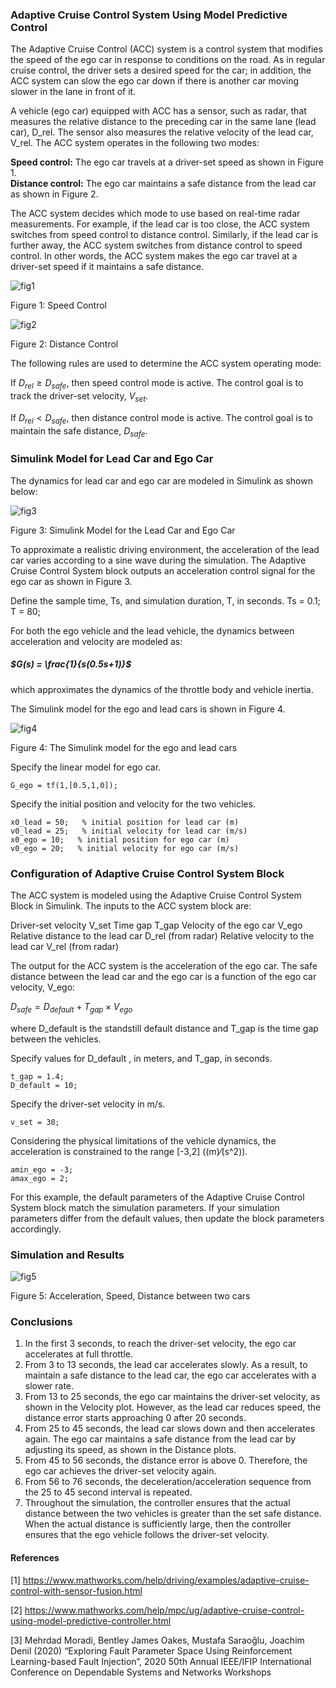 

### Adaptive Cruise Control System Using Model Predictive Control

The Adaptive Cruise Control (ACC) system is a control system that modifies the speed of the ego car in response to conditions on the road. As in regular cruise control, the driver sets a desired speed for the car; in addition, the ACC system can slow the ego car down if there is another car moving slower in the lane in front of it.

A vehicle (ego car) equipped with ACC has a sensor, such as radar, that measures the relative distance to the preceding car in the same lane (lead car), D_rel. The sensor also measures the relative velocity of the lead car, V_rel. The ACC system operates in the following two modes:

   **Speed control:** The ego car travels at a driver-set speed as shown in Figure 1.  
   **Distance control:** The ego car maintains a safe distance from the lead car as shown in Figure 2.

The ACC system decides which mode to use based on real-time radar measurements. For example, if the lead car is too close, the ACC system switches from speed control to distance control. Similarly, if the lead car is further away, the ACC system switches from distance control to speed control. In other words, the ACC system makes the ego car travel at a driver-set speed if it maintains a safe distance.

![fig1](https://user-images.githubusercontent.com/81799459/204971583-b5009c83-7c9f-4586-9556-e890e1256f37.jpg)

Figure 1: Speed Control


![fig2](https://user-images.githubusercontent.com/81799459/205153535-7421b421-0135-4ebb-ab01-805fbe3231fd.jpg)
 
Figure 2: Distance Control

The following rules are used to determine the ACC system operating mode:

If $D_{rel} ≥ D_{safe}$, then speed control mode is active. The control goal is to track the driver-set velocity, $V_{set}$.

If $D_{rel} < D_{safe}$, then distance control mode is active. The control goal is to maintain the safe distance, $D_{safe}$.

### Simulink Model for Lead Car and Ego Car
The dynamics for lead car and ego car are modeled in Simulink as shown below:

![fig3](https://user-images.githubusercontent.com/81799459/205154308-ac858a20-d7df-4acd-99c6-d6b87622799f.jpg)

Figure 3: Simulink Model for the Lead Car and Ego Car
 
To approximate a realistic driving environment, the acceleration of the lead car varies according to a sine wave during the simulation. The Adaptive Cruise Control System block outputs an acceleration control signal for the ego car as shown in Figure 3.

Define the sample time, Ts, and simulation duration, T, in seconds.
Ts = 0.1;
T = 80;

For both the ego vehicle and the lead vehicle, the dynamics between acceleration and velocity are modeled as:

##### $G(s) = \frac{1}{s(0.5s+1)}$

which approximates the dynamics of the throttle body and vehicle inertia.

The Simulink model for the ego and lead cars is shown in Figure 4.

![fig4](https://user-images.githubusercontent.com/81799459/205154955-36835871-44d0-49a6-b28f-0696516931a1.jpg)

Figure 4: The Simulink model for the ego and lead cars


Specify the linear model for ego car.

	G_ego = tf(1,[0.5,1,0]);

Specify the initial position and velocity for the two vehicles.

	x0_lead = 50;   % initial position for lead car (m)
	v0_lead = 25;   % initial velocity for lead car (m/s)
	x0_ego = 10;   % initial position for ego car (m)
	v0_ego = 20;   % initial velocity for ego car (m/s)

### Configuration of Adaptive Cruise Control System Block
The ACC system is modeled using the Adaptive Cruise Control System Block in Simulink. The inputs to the ACC system block are:

Driver-set velocity V_set 
Time gap T_gap 
Velocity of the ego car V_ego 
Relative distance to the lead car D_rel (from radar)
Relative velocity to the lead car V_rel  (from radar)

The output for the ACC system is the acceleration of the ego car.
The safe distance between the lead car and the ego car is a function of the ego car velocity, V_ego:

$D_{safe} = D_{default} + T_{gap} \times V_{ego}$

where D_default is the standstill default distance and T_gap is the time gap between the vehicles. 

Specify values for D_default , in meters, and T_gap, in seconds.

	t_gap = 1.4;
	D_default = 10;

Specify the driver-set velocity in m/s.

	v_set = 30;

Considering the physical limitations of the vehicle dynamics, the acceleration is constrained to the range [-3,2] ((m)⁄(s^2)).

	amin_ego = -3;
	amax_ego = 2;

For this example, the default parameters of the Adaptive Cruise Control System block match the simulation parameters. If your simulation parameters differ from the default values, then update the block parameters accordingly.

### Simulation and Results

![fig5](https://user-images.githubusercontent.com/81799459/205156193-dc9ad9a8-a433-4bee-8fc1-12d8f61f39e1.jpg)

Figure 5: Acceleration, Speed, Distance between two cars

### Conclusions

1.	In the first 3 seconds, to reach the driver-set velocity, the ego car accelerates at full throttle.
2.	From 3 to 13 seconds, the lead car accelerates slowly. As a result, to maintain a safe distance to the lead car, the ego car accelerates with a slower rate.
3.	From 13 to 25 seconds, the ego car maintains the driver-set velocity, as shown in the Velocity plot. However, as the lead car reduces speed, the distance error starts approaching 0 after 20 seconds.
4.	From 25 to 45 seconds, the lead car slows down and then accelerates again. The ego car maintains a safe distance from the lead car by adjusting its speed, as shown in the Distance plots.
5.	From 45 to 56 seconds, the distance error is above 0. Therefore, the ego car achieves the driver-set velocity again.
6.	From 56 to 76 seconds, the deceleration/acceleration sequence from the 25 to 45 second interval is repeated.
7.	Throughout the simulation, the controller ensures that the actual distance between the two vehicles is greater than the set safe distance. When the actual distance is sufficiently large, then the controller ensures that the ego vehicle follows the driver-set velocity.


#### References

[1]	https://www.mathworks.com/help/driving/examples/adaptive-cruise-control-with-sensor-fusion.html

[2]	https://www.mathworks.com/help/mpc/ug/adaptive-cruise-control-using-model-predictive-controller.html

[3]	Mehrdad Moradi, Bentley James Oakes, Mustafa Saraoğlu, Joachim Denil (2020) “Exploring Fault Parameter Space Using Reinforcement Learning-based Fault Injection”, 2020 50th Annual IEEE/IFIP International Conference on Dependable Systems and Networks Workshops





